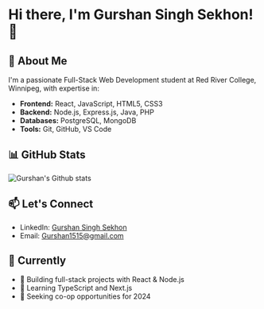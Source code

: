 # Hi there, I'm Gurshan Singh Sekhon! 👋

## 🚀 About Me
I'm a passionate Full-Stack Web Development student at Red River College, Winnipeg, with expertise in:
- **Frontend:** React, JavaScript, HTML5, CSS3
- **Backend:** Node.js, Express.js, Java, PHP  
- **Databases:** PostgreSQL, MongoDB
- **Tools:** Git, GitHub, VS Code

## 📊 GitHub Stats
![Gurshan's Github stats](https://github-readme-stats.vercel.app/api?username=Gurshan0313&show_icons=true&theme=radical)

## 📫 Let's Connect
- LinkedIn: [Gurshan Singh Sekhon](https://www.linkedin.com/in/gurshan-singh-sekhon-701538237/)
- Email: Gurshan1515@gmail.com

## 🎯 Currently
- 🔭 Building full-stack projects with React & Node.js
- 🌱 Learning TypeScript and Next.js
- 👯 Seeking co-op opportunities for 2024
